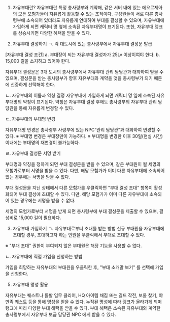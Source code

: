 1. 자유부대란?
자유부대란 특정 총사령부와 계약해, 같은 서버 내에 있는 에오르제아의 모든 모험가들이 자유롭게 활동할 수 있는 조직이다.
구성원들이 서로 다른 총사령부에 소속되어 있더라도 자유롭게 연대하여 부대를 결성할 수 있으며, 자유부대에 가입하게 되면
캐릭터 명 옆에 소속된 자유부대명이 표기된다.
또한, 자유부대 랭크를 상승시키면 다양한 혜택을 받을 수 있다.


 2. 자유부대 결성하기
ㄱ. 각 대도시에 있는 총사령부에서 자유부대 결성문 발급

		
[자유부대 결성 조건]
a. 부대장이 되는 자유부대 결성자가 25Lv 이상이여야 한다.
b. 15,000 길을 소지하고 있어야 한다.

자유부대 결성문은 3개 도시의 총사령부에서 자유부대 관리 담당관과 대화하여 받을 수 있으며,
결성문을 받는 총사령부가 향후 자유부대와 계약을 맺을 총사령부가 되기 때문에 신중하게 선택해야 한다.

ㄴ. 자유부대의 이름과 약칭 결정
자유부대에 가입하게 되면 캐릭터 명 옆에 소속된 자유부대명의 약칭이 표기된다.
약칭은 자유부대 결성 후에도 총사령부의 자유부대 관리 담당관을 통해 자유롭게 변경할 수 있다.

ㄷ. 자유부대의 부대명 변경

자유부대명 변경은 총사령부 사령부에 있는 NPC“관리 담당관”과 대화하여 변경할 수 있다.
※ 부대명 변경은 부대장만이 가능하다.
※ 부대명을 변경한 이후 30일(현실 시간) 이내에는 부대명의 재변경이 불가능하다.

ㄹ. 자유부대 결성문 서명 받기



부대명과 약칭을 정하게 되면 부대 결성문을 받을 수 있으며, 같은 부대원이 될 세명의 모험가로부터 서명을 받을 수 있다.
다만, 해당 모험가가 이미 다른 자유부대에 소속되어 있는 경우에는 서명을 받을 수 없다.

부대 결성문을 지닌 상태에서 다른 모험가를 우클릭하면 "부대 결성 초대" 항목이 활성화되어 부대 결성에 초대할 수 있다.
다만, 해당 모험가가 이미 다른 자유부대에 소속되어 있는 경우에는 서명을 받을 수 없다.

세명의 모험가로부터 서명을 받게 되면 총사령부에 부대 결성문을 제출할 수 있으며, 결성비로 15,000 길이 필요하다.


 3. 자유부대 가입하기
ㄱ. 자유부대로부터 초대를 받는 방법
신규 부대원을 자유부대에 초대할 경우, 초대하고자 하는 인원을 우클릭해서 부대로 초대할 수 있다.

※ "부대 초대" 권한이 부여되지 않은 부대원은 해당 기능을 사용할 수 없다.

ㄴ. 자유부대에 직접 가입을 신청하는 방법

	
가입을 희망하는 자유부대의 부대원을 우클릭한 후, "부대 소개말 보기" 를 선택해 가입을 신청한다.


 5. 자유부대 명성 활용


자유부대는 퀘스트나 돌발 임무 클리어, HQ 아이템 채집 또는 길드 작전, 보물 찾기, 야만족 퀘스트 등을 통해 명성을 얻을 수 있다.
누적된 명성에 따라 랭크가 올라가게 되며 랭크에 따라 다양한 부대 해택을 받을 수 있다.
부대 해택은 소속된 자유부대와 계약한 총사령부에서 자유부대 보급 담당관 NPC 에게 받을 수 있다.
